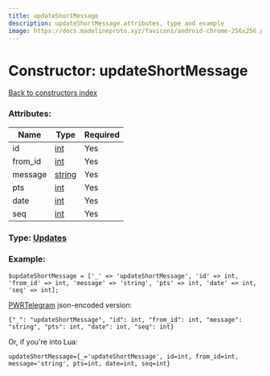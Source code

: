 ```yaml
---
title: updateShortMessage
description: updateShortMessage attributes, type and example
image: https://docs.madelineproto.xyz/favicons/android-chrome-256x256.png
---
```

# Constructor: updateShortMessage  
[Back to constructors index](index.md)



### Attributes:

| Name     |    Type       | Required |
|----------|---------------|----------|
|id|[int](../types/int.md) | Yes|
|from\_id|[int](../types/int.md) | Yes|
|message|[string](../types/string.md) | Yes|
|pts|[int](../types/int.md) | Yes|
|date|[int](../types/int.md) | Yes|
|seq|[int](../types/int.md) | Yes|



### Type: [Updates](../types/Updates.md)


### Example:

```
$updateShortMessage = ['_' => 'updateShortMessage', 'id' => int, 'from_id' => int, 'message' => 'string', 'pts' => int, 'date' => int, 'seq' => int];
```  

[PWRTelegram](https://pwrtelegram.xyz) json-encoded version:

```
{"_": "updateShortMessage", "id": int, "from_id": int, "message": "string", "pts": int, "date": int, "seq": int}
```


Or, if you're into Lua:  


```
updateShortMessage={_='updateShortMessage', id=int, from_id=int, message='string', pts=int, date=int, seq=int}

```


